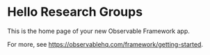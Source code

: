 # Hello Research Groups

This is the home page of your new Observable Framework app.

For more, see <https://observablehq.com/framework/getting-started>.
